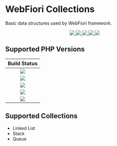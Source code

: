 # WebFiori Collections

Basic data structures used by WebFiori framework.

<p align="center">
  <a href="https://github.com/WebFiori/collections/actions">
    <img src="https://github.com/WebFiori/collections/actions/workflows/php83.yml/badge.svg?branch=master">
  </a>
  <a href="https://codecov.io/gh/WebFiori/collections">
    <img src="https://codecov.io/gh/WebFiori/collections/branch/master/graph/badge.svg" />
  </a>
  <a href="https://sonarcloud.io/dashboard?id=WebFiori_collections">
      <img src="https://sonarcloud.io/api/project_badges/measure?project=WebFiori_collections&metric=alert_status" />
  </a>
  <a href="https://github.com/WebFiori/collections/releases">
      <img src="https://img.shields.io/github/release/WebFiori/collections.svg?label=latest" />
  </a>
  <a href="https://packagist.org/packages/webfiori/collections">
      <img src="https://img.shields.io/packagist/dt/webfiori/collections?color=light-green">
  </a>
</p>

## Supported PHP Versions
|                                                                                               Build Status                                                                                                |
|:---------------------------------------------------------------------------------------------------------------------------------------------------------------------------------------------------------:|
| <a target="_blank" href="https://github.com/WebFiori/collections/actions/workflows/php80.yml"><img src="https://github.com/WebFiori/collections/actions/workflows/php80.yml/badge.svg?branch=master"></a> |
| <a target="_blank" href="https://github.com/WebFiori/collections/actions/workflows/php81.yml"><img src="https://github.com/WebFiori/collections/actions/workflows/php81.yml/badge.svg?branch=master"></a> |
| <a target="_blank" href="https://github.com/WebFiori/collections/actions/workflows/php82.yml"><img src="https://github.com/WebFiori/collections/actions/workflows/php82.yml/badge.svg?branch=master"></a> |
| <a target="_blank" href="https://github.com/WebFiori/collections/actions/workflows/php83.yml"><img src="https://github.com/WebFiori/collections/actions/workflows/php83.yml/badge.svg?branch=master"></a> |
| <a target="_blank" href="https://github.com/WebFiori/collections/actions/workflows/php84.yml"><img src="https://github.com/WebFiori/collections/actions/workflows/php84.yml/badge.svg?branch=master"></a> |

## Supported Collections
* Linked List
* Stack
* Queue
